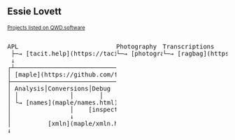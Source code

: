 <section>

# Essie Lovett

<small>[Projects listed on QWD.software](/wiki/#e)</small>

<div style="display:flex;">
<pre>
APL
 ├─→ [tacit.help](https://tacit.help)│[apl.news](https://apl.news)
 ↓
┌┴──────────────────────────────→
│ [maple](https://github.com/finooiigee/maple)
├───────────────────────────────→
│ Analysis│Conversions│Debug
│ │              │       │
│ └→ [names](maple/names.html)       │       ↓
│                │    [inspect](maple/inspect.html)
│                ↓
│          [xmln](maple/xmln.html)│[mdx](maple/mdx.html)│[wtokc](maple/wtokc.html)
↓
</pre>
<pre>
Photography
└─→ [photographs](photographs.html)
</pre>
<pre>
Transcriptions
└─→ [ragbag](https://finooiigee.github.io/ragbag)
</pre>
</div>

</section>

